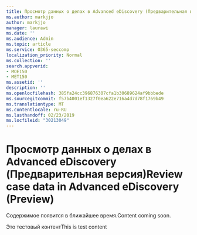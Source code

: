 ```yaml
---
title: Просмотр данных о делах в Advanced eDiscovery (Предварительная версия)
ms.author: markjjo
author: markjjo
manager: laurawi
ms.date: ''
ms.audience: Admin
ms.topic: article
ms.service: O365-seccomp
localization_priority: Normal
ms.collection: ''
search.appverid:
- MOE150
- MET150
ms.assetid: ''
description: ''
ms.openlocfilehash: 385fa24cc396876307cfa1b30689624af9bbbede
ms.sourcegitcommit: f57b4001ef1327f0ea622e716a4d7d78f1769b49
ms.translationtype: MT
ms.contentlocale: ru-RU
ms.lasthandoff: 02/23/2019
ms.locfileid: "30213049"
---
```

# <a name="review-case-data-in-advanced-ediscovery-preview"></a><span data-ttu-id="22fe0-102">Просмотр данных о делах в Advanced eDiscovery (Предварительная версия)</span><span class="sxs-lookup"><span data-stu-id="22fe0-102">Review case data in Advanced eDiscovery (Preview)</span></span>

<span data-ttu-id="22fe0-103">Содержимое появится в ближайшее время.</span><span class="sxs-lookup"><span data-stu-id="22fe0-103">Content coming soon.</span></span>

<span data-ttu-id="22fe0-104">Это тестовый контент</span><span class="sxs-lookup"><span data-stu-id="22fe0-104">This is test content</span></span>